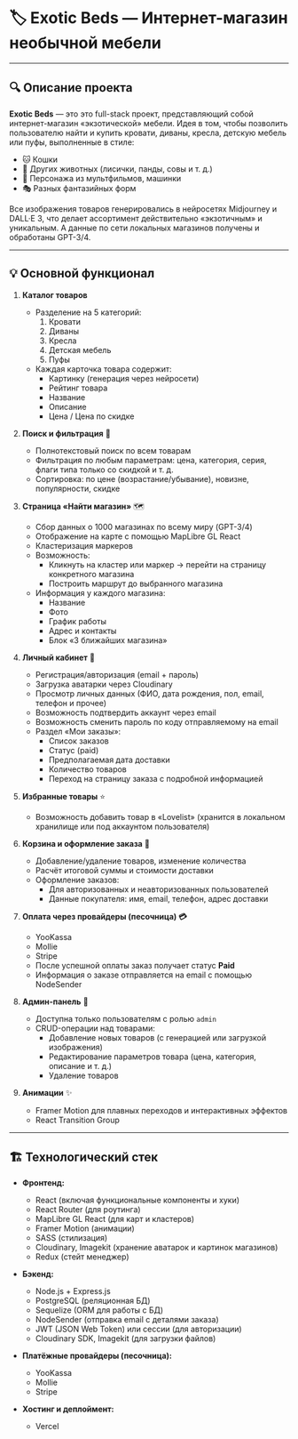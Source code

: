 # 🏷️ Exotic Beds — Интернет-магазин необычной мебели

---

## 🔍 Описание проекта

**Exotic Beds** — это это full-stack проект, представляющий собой интернет-магазин «экзотической» мебели. Идея в том, чтобы позволить пользователю найти и купить кровати, диваны, кресла, детскую мебель или пуфы, выполненные в стиле:

- 🐱 Кошки
- 🦊 Других животных (лисички, панды, совы и т. д.)
- 🚗 Персонажа из мультфильмов, машинки
- 🎭 Разных фантазийных форм

Все изображения товаров генерировались в нейросетях Midjourney и DALL·E 3, что делает ассортимент действительно «экзотичным» и уникальным. А данные по сети локальных магазинов получены и обработаны GPT-3/4.

---

## 💡 Основной функционал

1. **Каталог товаров**

   - Разделение на 5 категорий:
     1. Кровати
     2. Диваны
     3. Кресла
     4. Детская мебель
     5. Пуфы
   - Каждая карточка товара содержит:
     - Картинку (генерация через нейросети)
     - Рейтинг товара
     - Название
     - Описание
     - Цена / Цена по скидке

2. **Поиск и фильтрация** 🔎

   - Полнотекстовый поиск по всем товарам
   - Фильтрация по любым параметрам: цена, категория, серия, флаги типа только со скидкой и т. д.
   - Сортировка: по цене (возрастание/убывание), новизне, популярности, скидке

3. **Страница «Найти магазин»** 🗺️

   - Сбор данных о 1000 магазинах по всему миру (GPT-3/4)
   - Отображение на карте с помощью MapLibre GL React
   - Кластеризация маркеров
   - Возможность:
     - Кликнуть на кластер или маркер → перейти на страницу конкретного магазина
     - Построить маршрут до выбранного магазина
   - Информация у каждого магазина:
     - Название
     - Фото
     - График работы
     - Адрес и контакты
     - Блок «3 ближайших магазина»

4. **Личный кабинет** 👤

   - Регистрация/авторизация (email + пароль)
   - Загрузка аватарки через Cloudinary
   - Просмотр личных данных (ФИО, дата рождения, пол, email, телефон и прочее)
   - Возможность подтвердить аккаунт через email
   - Возможность сменить пароль по коду отправляемому на email
   - Раздел «Мои заказы»:
     - Список заказов
     - Статус (paid)
     - Предполагаемая дата доставки
     - Количество товаров
     - Переход на страницу заказа с подробной информацией

5. **Избранные товары** ⭐

   - Возможность добавить товар в «Lovelist» (хранится в локальном хранилище или под аккаунтом пользователя)

6. **Корзина и оформление заказа** 🛒

   - Добавление/удаление товаров, изменение количества
   - Расчёт итоговой суммы и стоимости доставки
   - Оформление заказов:
     - Для авторизованных и неавторизованных пользователей
     - Данные покупателя: имя, email, телефон, адрес доставки

7. **Оплата через провайдеры (песочница) 💳**

   - YooKassa
   - Mollie
   - Stripe
   - После успешной оплаты заказ получает статус **Paid**
   - Информация о заказе отправляется на email с помощью NodeSender

8. **Админ-панель** 🔧

   - Доступна только пользователям с ролью `admin`
   - CRUD-операции над товарами:
     - Добавление новых товаров (с генерацией или загрузкой изображения)
     - Редактирование параметров товара (цена, категория, описание и т. д.)
     - Удаление товаров

9. **Анимации** ✨
   - Framer Motion для плавных переходов и интерактивных эффектов
   - React Transition Group

---

## 🏗️ Технологический стек

- **Фронтенд:**

  - React (включая функциональные компоненты и хуки)
  - React Router (для роутинга)
  - MapLibre GL React (для карт и кластеров)
  - Framer Motion (анимации)
  - SASS (стилизация)
  - Cloudinary, Imagekit (хранение аватарок и картинок магазинов)
  - Redux (стейт менеджер)

- **Бэкенд:**

  - Node.js + Express.js
  - PostgreSQL (реляционная БД)
  - Sequelize (ORM для работы с БД)
  - NodeSender (отправка email с деталями заказа)
  - JWT (JSON Web Token) или сессии (для авторизации)
  - Cloudinary SDK, Imagekit (для загрузки файлов)

- **Платёжные провайдеры (песочница):**

  - YooKassa
  - Mollie
  - Stripe

- **Хостинг и деплоймент:**
  - Vercel
